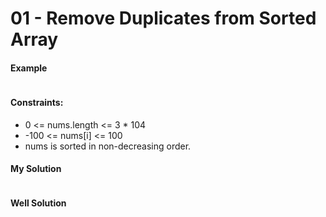 # 01 - Remove Duplicates from Sorted Array

#### Example
```

```

#### Constraints:
* 0 <= nums.length <= 3 * 104
* -100 <= nums[i] <= 100
* nums is sorted in non-decreasing order.

#### My Solution
```java

```

#### Well Solution
```java

```